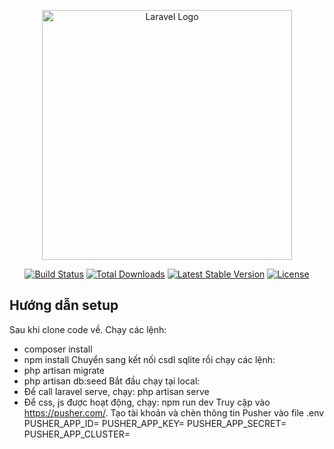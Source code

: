<p align="center"><a href="https://laravel.com" target="_blank"><img src="https://raw.githubusercontent.com/laravel/art/master/logo-lockup/5%20SVG/2%20CMYK/1%20Full%20Color/laravel-logolockup-cmyk-red.svg" width="400" alt="Laravel Logo"></a></p>

<p align="center">
<a href="https://github.com/laravel/framework/actions"><img src="https://github.com/laravel/framework/workflows/tests/badge.svg" alt="Build Status"></a>
<a href="https://packagist.org/packages/laravel/framework"><img src="https://img.shields.io/packagist/dt/laravel/framework" alt="Total Downloads"></a>
<a href="https://packagist.org/packages/laravel/framework"><img src="https://img.shields.io/packagist/v/laravel/framework" alt="Latest Stable Version"></a>
<a href="https://packagist.org/packages/laravel/framework"><img src="https://img.shields.io/packagist/l/laravel/framework" alt="License"></a>
</p>

## Hướng dẫn setup

Sau khi clone code về. Chạy các lệnh:
- composer install
- npm install
Chuyển sang kết nối csdl sqlite rồi chạy các lệnh:
- php artisan migrate
- php artisan db:seed
Bắt đầu chạy tại local:
- Để call laravel serve, chạy: php artisan serve
- Để css, js được hoạt động, chạy: npm run dev
Truy cập vào https://pusher.com/. Tạo tài khoản và chèn thông tin Pusher vào file .env
PUSHER_APP_ID=
PUSHER_APP_KEY=
PUSHER_APP_SECRET=
PUSHER_APP_CLUSTER=
